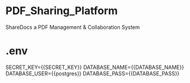 # PDF_Sharing_Platform
ShareDocs a PDF Management &amp; Collaboration System


# .env
SECRET_KEY={{SECRET_KEY}}
DATABASE_NAME={{DATABASE_NAME}}
DATABASE_USER={{postgres}}
DATABASE_PASS={{DATABASE_PASS}}